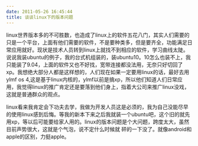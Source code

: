 ```yaml
---
date: 2011-05-26 16:45:44
title: 谈谈linux下的版本问题
---
```



linux世界版本多的不可胜数，也造成了linux上的软件五花八门，其实人们需要的只是一个平台，上面有他们需要的软件，不是要种类多，但是要齐全，功能满足日常应用就好。现状是技术人员转到linux上就找不到相应的软件，学习曲线太陡。
说说我装ubuntu的例子，我的台式机组装的，装ubuntu10。10怎么也装不上，我只能装了9.04，上面的软件又也不好找，宽带连接都没法用，无奈只好切回了xp。我想绝大部分人都是这样想的，人们现在如果一定要用linux的话，最好去用ylmf os 4,这是基于linux内核的，ylmf以前是搞xp，所以他们知道人们日常应用，我觉得linux的推广肯定还是要落到他们身上，指着大公司来推广linux没戏，这就是普通群众的观点。

linux看来我肯定会下功夫去学，我做为开发人员这是必须的，我为自己没能尽早的使用linux感到后悔。等我的新本下来之后我就装一个ubuntu吧，这个旧的就先用xp，等以后可能要给家人用的。linux的版本问题是个大问题，跨度太大，虽然目前声势很大，这就是个气泡，说不定什么时候就 砰的一下没了。就像android和apple的区别，力挺apple。